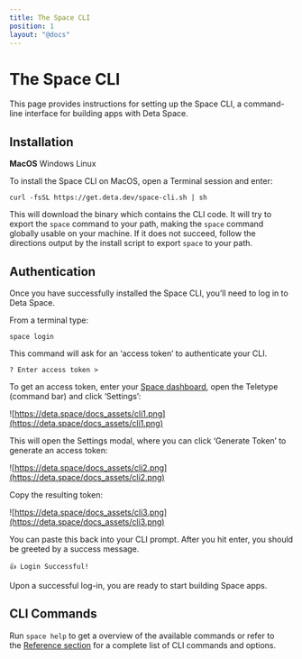 ```yaml
---
title: The Space CLI
position: 1
layout: "@docs"
---
```


# The Space CLI

This page provides instructions for setting up the Space CLI, a command-line interface for building apps with Deta Space. 

## **Installation**

**MacOS** Windows Linux

To install the Space CLI on MacOS, open a Terminal session and enter:

```
curl -fsSL https://get.deta.dev/space-cli.sh | sh
```

This will download the binary which contains the CLI code. It will try to export the `space` command to your path, making the `space` command globally usable on your machine. If it does not succeed, follow the directions output by the install script to export `space` to your path.

## **Authentication**

Once you have successfully installed the Space CLI, you’ll need to log in to Deta Space.

From a terminal type:

```
space login
```

This command will ask for an ‘access token’ to authenticate your CLI.

```
? Enter access token >
```

To get an access token, enter your [Space dashboard](https://deta.space/), open the Teletype (command bar) and click ‘Settings’:

![https://deta.space/docs_assets/cli1.png](https://deta.space/docs_assets/cli1.png)

This will open the Settings modal, where you can click ‘Generate Token’ to generate an access token:

![https://deta.space/docs_assets/cli2.png](https://deta.space/docs_assets/cli2.png)

Copy the resulting token:

![https://deta.space/docs_assets/cli3.png](https://deta.space/docs_assets/cli3.png)

You can paste this back into your CLI prompt. After you hit enter, you should be greeted by a success message.

```
👍 Login Successful!
```

Upon a successful log-in, you are ready to start building Space apps.

## **CLI Commands**

Run `space help` to get a overview of the available commands or refer to the [Reference section](https://deta.space/docs/en/reference/cli) for a complete list of CLI commands and options.